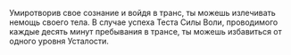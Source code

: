 Умиротворив свое сознание и войдя в транс, ты можешь излечивать немощь своего тела. В случае успеха Теста Силы Воли, проводимого каждые десять минут пребывания в трансе, ты можешь избавиться от одного уровня Усталости.
